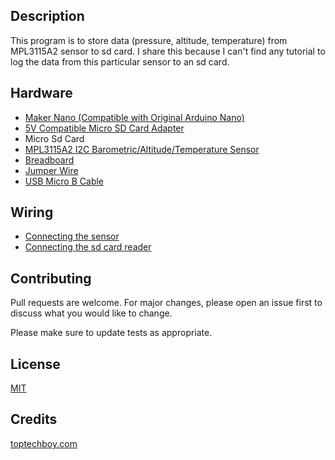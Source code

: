 ## Description
This program is to store data (pressure, altitude, temperature) from MPL3115A2 sensor to sd card. I share this because I can't find any tutorial to log the data from this particular sensor to an sd card.

## Hardware
- [Maker Nano (Compatible with Original Arduino Nano)](https://my.cytron.io/p-maker-nano-simplifying-arduino-for-projects?ref=zyxHpdx3&search=maker%20nano)
- [5V Compatible Micro SD Card Adapter](https://my.cytron.io/p-5v-compatible-micro-sd-card-adapter?ref=zyxHpdx3&search=SD%20CARD)
- Micro Sd Card
- [MPL3115A2 I2C Barometric/Altitude/Temperature Sensor](https://my.cytron.io/p-mpl3115a2-i2c-barometric-altitude-temperature-sensor?ref=zyxHpdx3)
- [Breadboard](https://my.cytron.io/p-breadboard-8.5x5.5cm-400-holes?ref=zyxHpdx3&search=breadboard)
- [Jumper Wire](https://my.cytron.io/p-40-way-10cm-dupont-jumper-wire?ref=zyxHpdx3&search=jumper%2010cm)
- [USB Micro B Cable](https://my.cytron.io/p-usb-micro-b-cable?ref=zyxHpdx3&search=micro%20usb%20)

## Wiring
- [Connecting the sensor](https://toptechboy.com/arduino-lesson-21-log-sensor-data-to-an-sd-card/#:~:text=Connecting%20Up%20the,A4)
- [Connecting the sd card reader](https://toptechboy.com/arduino-lesson-21-log-sensor-data-to-an-sd-card/#:~:text=Connecting%20the%20SD%20Card%20Reader)

## Contributing
Pull requests are welcome. For major changes, please open an issue first to discuss what you would like to change.

Please make sure to update tests as appropriate.

## License
[MIT](https://choosealicense.com/licenses/mit/)

## Credits
[toptechboy.com](https://toptechboy.com/arduino-lesson-21-log-sensor-data-to-an-sd-card/)
